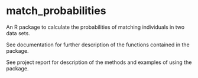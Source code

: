 # match_probabilities
An R package to calculate the probabilities of matching individuals in two data sets.

See documentation for further description of the functions contained in the package.

See project report for description of the methods and examples of using the package.
